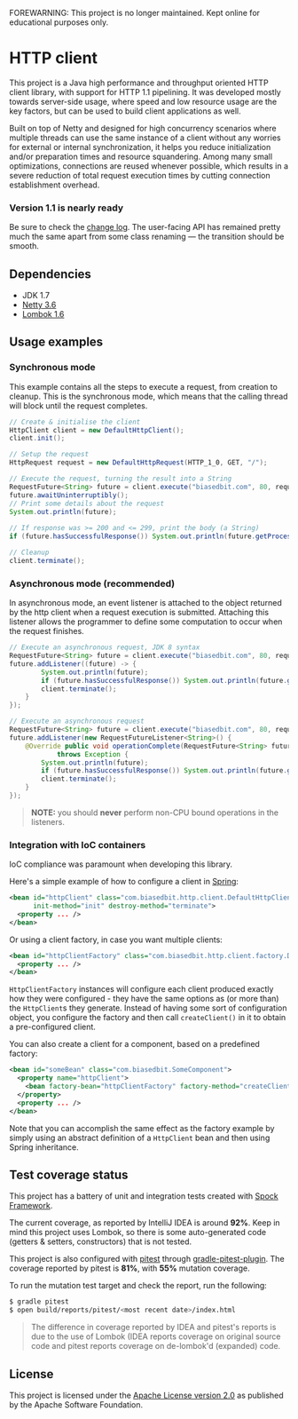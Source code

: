 FOREWARNING: This project is no longer maintained. Kept online for educational purposes only.

HTTP client
===========

This project is a Java high performance and throughput oriented HTTP client library, with support for HTTP 1.1 pipelining.
It was developed mostly towards server-side usage, where speed and low resource usage are the key factors, but can be used to build client applications as well.

Built on top of Netty and designed for high concurrency scenarios where multiple threads can use the same instance of a client without any worries for external or internal synchronization, it helps you reduce initialization and/or preparation times and resource squandering.
Among many small optimizations, connections are reused whenever possible, which results in a severe reduction of total request execution times by cutting connection establishment overhead.


### Version 1.1 is nearly ready

Be sure to check the [change log](CHANGES.md). The user-facing API has remained pretty much the same apart from some class renaming &mdash; the transition should be smooth.


## Dependencies

* JDK 1.7
* [Netty 3.6](http://netty.io/downloads/)
* [Lombok 1.6](http://projectlombok.org)


## Usage examples

### Synchronous mode

This example contains all the steps to execute a request, from creation to cleanup.
This is the synchronous mode, which means that the calling thread will block until the request completes.

```java
// Create & initialise the client
HttpClient client = new DefaultHttpClient();
client.init();

// Setup the request
HttpRequest request = new DefaultHttpRequest(HTTP_1_0, GET, "/");

// Execute the request, turning the result into a String
RequestFuture<String> future = client.execute("biasedbit.com", 80, request, new BodyAsStringProcessor());
future.awaitUninterruptibly();
// Print some details about the request
System.out.println(future);
    
// If response was >= 200 and <= 299, print the body (a String)
if (future.hasSuccessfulResponse()) System.out.println(future.getProcessedResult());

// Cleanup
client.terminate();
```

### Asynchronous mode (recommended)

In asynchronous mode, an event listener is attached to the object returned by the http client when a request execution is submitted. Attaching this listener allows the programmer to define some computation to occur when the request finishes.

```java
// Execute an asynchronous request, JDK 8 syntax
RequestFuture<String> future = client.execute("biasedbit.com", 80, request, new BodyAsStringProcessor());
future.addListener((future) -> {
        System.out.println(future);
        if (future.hasSuccessfulResponse()) System.out.println(future.getProcessedResult());
        client.terminate();
    }
});

// Execute an asynchronous request
RequestFuture<String> future = client.execute("biasedbit.com", 80, request, new BodyAsStringProcessor());
future.addListener(new RequestFutureListener<String>() {
    @Override public void operationComplete(RequestFuture<String> future)
            throws Exception {
        System.out.println(future);
        if (future.hasSuccessfulResponse()) System.out.println(future.getProcessedResult());
        client.terminate();
    }
});
```

> **NOTE:** you should **never** perform non-CPU bound operations in the listeners.

### Integration with IoC containers

IoC compliance was paramount when developing this library.

Here's a simple example of how to configure a client in [Spring](http://www.springsource.org/):

```xml
<bean id="httpClient" class="com.biasedbit.http.client.DefaultHttpClient"
      init-method="init" destroy-method="terminate">
  <property ... />
</bean>
```

Or using a client factory, in case you want multiple clients:

```xml
<bean id="httpClientFactory" class="com.biasedbit.http.client.factory.DefaultHttpClientFactory">
  <property ... />
</bean>
```

`HttpClientFactory` instances will configure each client produced exactly how they were configured - they have the same options as (or more than) the `HttpClient`s they generate.
Instead of having some sort of configuration object, you configure the factory and then call `createClient()` in it to obtain a pre-configured client.

You can also create a client for a component, based on a predefined factory:

```xml
<bean id="someBean" class="com.biasedbit.SomeComponent">
  <property name="httpClient">
    <bean factory-bean="httpClientFactory" factory-method="createClient" />
  </property>
  <property ... />
</bean>
```

Note that you can accomplish the same effect as the factory example by simply using an abstract definition of a `HttpClient` bean and then using Spring inheritance.


## Test coverage status

This project has a battery of unit and integration tests created with [Spock Framework](https://github.com/spockframework/spock).

The current coverage, as reported by IntelliJ IDEA is around **92%**. Keep in mind this project uses Lombok, so there is some auto-generated code (getters & setters, constructors) that is not tested.

This project is also configured with [pitest](http://pitest.org) through [gradle-pitest-plugin](http://gradle-pitest-plugin.solidsoft.info/). The coverage reported by pitest is **81%**, with **55%** mutation coverage.

To run the mutation test target and check the report, run the following:

```bash
$ gradle pitest
$ open build/reports/pitest/<most recent date>/index.html
```

> The difference in coverage reported by IDEA and pitest's reports is due to the use of Lombok (IDEA reports coverage on original source code and pitest reports coverage on de-lombok'd (expanded) code.


## License

This project is licensed under the [Apache License version 2.0](http://www.apache.org/licenses/LICENSE-2.0) as published by the Apache Software Foundation.
